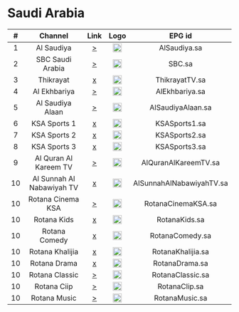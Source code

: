 <h1>Saudi Arabia</h1>

| #  |          Channel          |                                                   Link                                                    | Logo |          EPG id          |
|:--:|:-------------------------:|:---------------------------------------------------------------------------------------------------------:|:----:|:------------------------:|
| 1  |        Al Saudiya         |                                  [>](https://shd-gcp-live.edgenextcdn.net/live/bitmovin-saudi-tv/2ad66056b51fd8c1b624854623112e43/index.m3u8)                                  | <img height="20" src="https://i.imgur.com/GRQTndk.png"/> |       AlSaudiya.sa       |
| 2  |     SBC Saudi Arabia      |       [>](https://shd-gcp-live.edgenextcdn.net/live/bitmovin-sbc/90e09c0c28db26435799b4a14892a167/index.m3u8)       | <img height="20" src="https://i.imgur.com/9JSQglj.png"/> |          SBC.sa          |
| 3  |         Thikrayat         |                                  [x](https://edge.taghtia.com/sa/3.m3u8)                                  | <img height="20" src="https://i.imgur.com/AKa1X9d.png"/> |      ThikrayatTV.sa      |
| 4  |       Al Ekhbariya        |      [>](https://shd-gcp-live.edgenextcdn.net/live/bitmovin-al-ekhbaria/297b3ef1cd0633ad9cfba7473a686a06/index.m3u8)      | <img height="20" src="https://i.imgur.com/WcRlHQm.png"/> |      AlEkhbariya.sa      |
| 5  |     Al Saudiya Alaan      |                                 [>](https://shd-gcp-live.edgenextcdn.net/live/bitmovin-ksa-now/71ed3aa814c643306c0a8bc4fcc7d17f/index.m3u8)                                  | <img height="20" src="https://i.imgur.com/sEOjApe.png"/> |    AlSaudiyaAlaan.sa     |
| 6  |       KSA Sports 1        |                                  [x](https://edge.taghtia.com/sa/9.m3u8)                                  | <img height="20" src="https://i.imgur.com/ONKNOAp.png"/> |      KSASports1.sa       |
| 7  |       KSA Sports 2        |                                 [x](https://edge.taghtia.com/sa/10.m3u8)                                  | <img height="20" src="https://i.imgur.com/v8ULLqg.png"/> |      KSASports2.sa       |
| 8  |       KSA Sports 3        |                                 [x](https://edge.taghtia.com/sa/16.m3u8)                                  | <img height="20" src="https://i.imgur.com/BXfCvez.png"/> |      KSASports3.sa       |
| 9  |   Al Quran Al Kareem TV   |                                  [>](https://al-ekhbaria-prod-dub.shahid.net/out/v1/9885cab0a3ec4008b53bae57a27ca76b/index.m3u8)                                  | <img height="20" src="https://i.imgur.com/A2fJysM.png"/> |   AlQuranAlKareemTV.sa   |
| 10 | Al Sunnah Al Nabawiyah TV |                                  [x](https://edge.taghtia.com/sa/6.m3u8)                                  | <img height="20" src="https://i.imgur.com/S6LcTJv.png"/> | AlSunnahAlNabawiyahTV.sa |
| 10 |     Rotana Cinema KSA     | [>](https://bcovlive-a.akamaihd.net/9527a892aeaf43019fd9eeb77ad1516e/eu-central-1/6057955906001/playlist.m3u8) | <img height="20" src="https://i.imgur.com/pGgp38I.png"/> |    RotanaCinemaKSA.sa    |
| 10 |        Rotana Kids        |    [x](https://shls-rotanakids-prod-dub.shahid.net/out/v1/df6e0eb3cdc4410b98209aafc8677cef/index.m3u8)    | <img height="20" src="https://i.imgur.com/YQKf0tq.png"/> |      RotanaKids.sa       |
| 10 |       Rotana Comedy       |                         [x](https://daiconnect.com/live/hls/rotana/comedy/.m3u8)                          | <img height="20" src="https://i.imgur.com/IlT8U6S.png"/> |     RotanaComedy.sa      |
| 10 |      Rotana Khalijia      |  [x](https://shls-rotanakhalijia-prod-dub.shahid.net/out/v1/a639fd49db684f1b8c063d398101a888/index.m3u8)  | <img height="20" src="https://i.imgur.com/6HMluzv.png"/> |    RotanaKhalijia.sa     |
| 10 |       Rotana Drama        |                          [x](https://daiconnect.com/live/hls/rotana/drama/.m3u8)                          | <img height="20" src="https://i.imgur.com/btnhPjZ.png"/> |      RotanaDrama.sa      |
| 10 |      Rotana Classic       |  [>](https://bcovlive-a.akamaihd.net/0debf5648e584e5fb795c3611c5c0252/eu-central-1/6057955906001/playlist.m3u8)   | <img height="20" src="https://i.imgur.com/pMMUvkt.png"/> |     RotanaClassic.sa     |
| 10 |        Rotana Ciip        |                           [>](http://37.122.156.107:4000/play/a0b7/index.m3u8)                            | <img height="20" src="https://i.imgur.com/nhREk0o.png"/> |       RotanaClip.sa       |
| 10 |       Rotana Music        |                           [>](https://daiconnect.com/live/hls/rotana/music/.m3u8)                            | <img height="20" src="https://i.imgur.com/2zFQbQi.png"/> |       RotanaMusic.sa       |
